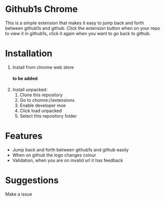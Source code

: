 # Github1s Chrome

This is a simple extension that makes it easy to jump back and forth between github1s and github. Click the extension button when on your repo to view it in github1s, click it again when you want to go back to github.

# Installation

1. Install from chrome web store
    #### to be added
2. Install unpacked:
    1. Clone this repository
    2. Go to chomre://extensions
    3. Enable developer moe
    4. Click load unpacked
    5. Select this repository folder

# Features

-   Jump back and forth between github1s and github easily
-   When on github the logo changes colour
-   Validation, when you are on invalid url it has feedback

# Suggestions

Make a issue

